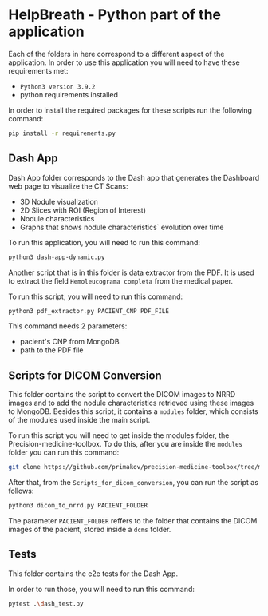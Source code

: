 # HelpBreath - Python part of the application

Each of the folders in here correspond to a different aspect of the application.
In order to use this application you will need to have these requirements met:
- `Python3 version 3.9.2`
- python requirements installed 

In order to install the required packages for these scripts run the following command:
```bash
pip install -r requirements.py
```

## **Dash App**

Dash App folder corresponds to the Dash app that generates the Dashboard web page to visualize the CT Scans:
- 3D Nodule visualization
- 2D Slices with ROI (Region of Interest) 
- Nodule characteristics
- Graphs that shows nodule characteristics` evolution over time

To run this application, you will need to run this command:

```bash
python3 dash-app-dynamic.py
```

Another script that is in this folder is data extractor from the PDF. It is used to extract the field `Hemoleucograma completa` from the medical paper.

To run this script, you will need to run this command:
```bash
python3 pdf_extractor.py PACIENT_CNP PDF_FILE
```

This command needs 2 parameters:
- pacient's CNP from MongoDB
- path to the PDF file


## **Scripts for DICOM Conversion**

This folder contains the script to convert the DICOM images to NRRD images and to add the nodule characteristics retrieved using these images to MongoDB.
Besides this script, it contains a `modules` folder, which consists of the modules used inside the main script.

To run this script you will need to get inside the modules folder, the Precision-medicine-toolbox. To do this, after you are inside the `modules` folder you can run this command:
```bash 
git clone https://github.com/primakov/precision-medicine-toolbox/tree/master
```

After that, from the `Scripts_for_dicom_conversion`, you can run the script as follows:

```bash
python3 dicom_to_nrrd.py PACIENT_FOLDER
```

The parameter `PACIENT_FOLDER` reffers to the folder that contains the DICOM images of the pacient, stored inside a `dcms` folder.

## **Tests**

This folder contains the e2e tests for the Dash App.

In order to run those, you will need to run this command:
```bash
pytest .\dash_test.py
```